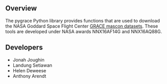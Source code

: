## Overview

The pygrace Python library provides functions that are used to download the NASA Goddard Space Flight Center [GRACE mascon datasets](https://neptune.gsfc.nasa.gov/gngphys/index.php?section=470). These tools are developed under NASA awards NNX16AF14G and NNX16AQ88G.

## Developers

* Jonah Joughin
* Landung Setiawan
* Helen Deweese
* Anthony Arendt
